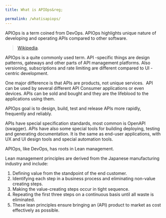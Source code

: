 ```yaml
---
title: What is APIOps&reg;

permalink: /whatisapiops/
---
```


APIOps is a term coined from DevOps. APIOps highlights unique nature of developing and operating APIs compared to other software. 

>  [Wikipedia](https://en.wikipedia.org/wiki/DevOps).

APIOps is a quite commonly used term. API -specific things are design patterns, gateways and other parts of API management platforms. Also versioning, subscriptions and rate limiting are different compared to UI -centric development.

One major difference is that APIs are products, not unique services.  API can be used by several different API Consumer applications or even devices. APIs can be sold and bought and they are the lifeblood to the applications using them.

APIOps goal is to design, build, test and release APIs more rapidly, frequently and reliably.

APIs have special specification standards, most common is OpenAPI (swagger). APIs have also some special tools for building deploying, testing and generating documentation. It is the same as end-user applications, with UX and UI design tools and special automation tools.

APIOps, like DevOps, has roots in Lean management.

Lean management principles are derived from the Japanese manufacturing industry and include: 

1.  Defining value from the standpoint of the end customer. 
2.  Identifying each step in a business process and eliminating non-value creating steps. 
3.  Making the value-creating steps occur in tight sequence. 
4.  Repeating the first three steps on a continuous basis until all waste is eliminated. 
5.  These lean principles ensure bringing an (API) product to market as cost effectively as possible.
